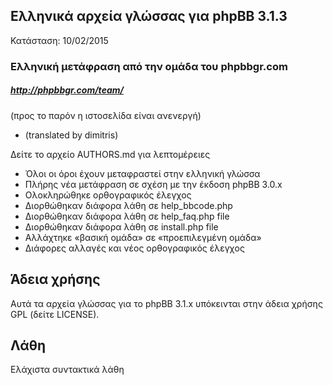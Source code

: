 Ελληνικά αρχεία γλώσσας για phpBB 3.1.3
--------------------------------------
Κατάσταση: 10/02/2015

### Ελληνική μετάφραση από την ομάδα του phpbbgr.com
##### http://phpbbgr.com/team/
(προς το παρόν η ιστοσελίδα είναι ανενεργή)

 * (translated by dimitris)
 
Δείτε το αρχείο AUTHORS.md για λεπτομέρειες

* Όλοι οι όροι έχουν μεταφραστεί στην ελληνική γλώσσα
* Πλήρης νέα μετάφραση σε σχέση με την έκδοση phpBB 3.0.x
* Ολοκληρώθηκε ορθογραφικός έλεγχος
* Διορθώθηκαν διάφορα λάθη σε help_bbcode.php
* Διορθώθηκαν διάφορα λάθη σε help_faq.php file
* Διορθώθηκαν διάφορα λάθη σε install.php file
* Αλλάχτηκε «βασική ομάδα» σε «προεπιλεγμένη ομάδα»
* Διάφορες αλλαγές και νέος ορθογραφικός έλεγχος


Άδεια χρήσης
------
Αυτά τα αρχεία γλώσσας για το phpBB 3.1.x υπόκεινται στην άδεια χρήσης GPL (δείτε LICENSE).


Λάθη
------
Ελάχιστα συντακτικά λάθη
